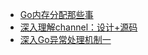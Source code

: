 - [Go内存分配那些事](https://lessisbetter.site/2019/07/06/go-memory-allocation/)
- [深入理解channel：设计+源码](http://lessisbetter.site/2019/03/03/golang-channel-design-and-source/)
- [深入Go异常处理机制一](https://gocn.vip/article/1882)

